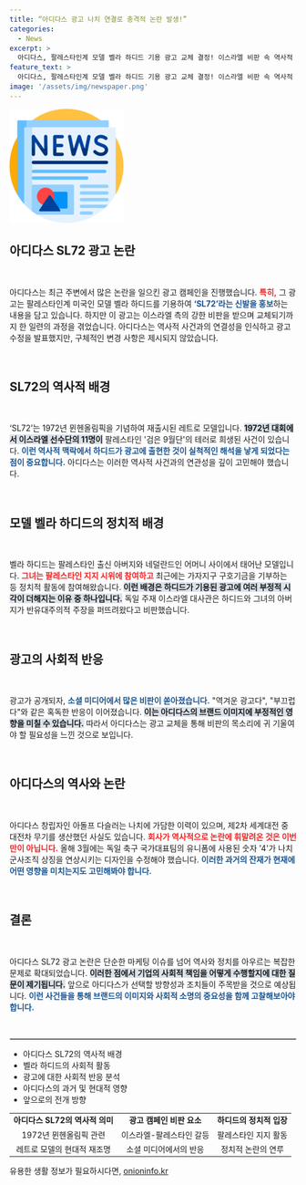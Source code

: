 ```yaml
---
title: “아디다스 광고 나치 연결로 충격적 논란 발생!”
categories:
  - News
excerpt: >
  아디다스, 팔레스타인계 모델 벨라 하디드 기용 광고 교체 결정! 이스라엘 비판 속 역사적 사건과 연결된 논란이 불거져. 과거와 현재의 갈등이 엿보이는 이 사태에 귀추가 주목된다.
feature_text: >
  아디다스, 팔레스타인계 모델 벨라 하디드 기용 광고 교체 결정! 이스라엘 비판 속 역사적 사건과 연결된 논란이 불거져. 과거와 현재의 갈등이 엿보이는 이 사태에 귀추가 주목된다.
image: '/assets/img/newspaper.png'
---
```


<p><img src="/assets/img/newspaper.png" alt="kimp 속보" /></p>

<h2 data-ke-size="size26">아디다스 SL72 광고 논란</h2>

<p data-ke-size="size16">&nbsp;</p>

<p>아디다스는 최근 주변에서 많은 논란을 일으킨 광고 캠페인을 진행했습니다. <b><span style="color: #ee2323;">특히,</span></b> 그 광고는 팔레스타인계 미국인 모델 벨라 하디드를 기용하여 <b><span style="color: #1a5490;">‘SL72’라는 신발을 홍보</span></b>하는 내용을 담고 있습니다. 하지만 이 광고는 이스라엘 측의 강한 비판을 받으며 교체되기까지 한 일련의 과정을 겪었습니다. 아디다스는 역사적 사건과의 연결성을 인식하고 광고 수정을 발표했지만, 구체적인 변경 사항은 제시되지 않았습니다. </p>

<p data-ke-size="size16">&nbsp;</p>

<h2 data-ke-size="size26">SL72의 역사적 배경</h2>

<p data-ke-size="size16">&nbsp;</p>

<p>‘SL72’는 1972년 뮌헨올림픽을 기념하여 재출시된 레트로 모델입니다. <b><span style="background-color: #21538527;">1972년 대회에서 이스라엘 선수단의 11명이</span></b> 팔레스타인 '검은 9월단'의 테러로 희생된 사건이 있습니다. <b><span style="color: #1a5490;">이런 역사적 맥락에서 하디드가 광고에 출현한 것이 실척적인 해석을 낳게 되었다는 점이 중요합니다.</span></b> 아디다스는 이러한 역사적 사건과의 연관성을 깊이 고민해야 했습니다. </p>

<p data-ke-size="size16">&nbsp;</p>

<h2 data-ke-size="size26">모델 벨라 하디드의 정치적 배경</h2>

<p data-ke-size="size16">&nbsp;</p>

<p>벨라 하디드는 팔레스타인 출신 아버지와 네덜란드인 어머니 사이에서 태어난 모델입니다. <b><span style="color: #ee2323;">그녀는 팔레스타인 지지 시위에 참여하고</span></b> 최근에는 가자지구 구호기금을 기부하는 등 정치적 활동에 참여해왔습니다. <b><span style="background-color: #21538527;">이런 배경은 하디드가 기용된 광고에 여러 부정적 시각이 더해지는 이유 중 하나입니다.</span></b> 독일 주재 이스라엘 대사관은 하디드와 그녀의 아버지가 반유대주의적 주장을 퍼뜨려왔다고 비판했습니다. </p>

<p data-ke-size="size16">&nbsp;</p>

<h2 data-ke-size="size26">광고의 사회적 반응</h2>

<p data-ke-size="size16">&nbsp;</p>

<p>광고가 공개되자, <b><span style="color: #1a5490;">소셜 미디어에서 많은 비판이 쏟아졌습니다.</span></b> "역겨운 광고다", "부끄럽다"와 같은 혹독한 반응이 이어졌습니다. <b><span style="background-color: #21538527;">이는 아디다스의 브랜드 이미지에 부정적인 영향을 미칠 수 있습니다.</span></b> 따라서 아디다스는 광고 교체을 통해 비판의 목소리에 귀 기울여야 할 필요성을 느낀 것으로 보입니다. </p>

<p data-ke-size="size16">&nbsp;</p>

<h2 data-ke-size="size26">아디다스의 역사와 논란</h2>

<p data-ke-size="size16">&nbsp;</p>

<p>아디다스 창립자인 아돌프 다슬러는 나치에 가담한 이력이 있으며, 제2차 세계대전 중 대전차 무기를 생산했던 사실도 있습니다. <b><span style="color: #ee2323;">회사가 역사적으로 논란에 휘말려온 것은 이번만이 아닙니다.</span></b> 올해 3월에는 독일 축구 국가대표팀의 유니폼에 사용된 숫자 '4'가 나치 군사조직 상징을 연상시키는 디자인을 수정해야 했습니다. <b><span style="color: #1a5490;">이러한 과거의 잔재가 현재에 어떤 영향을 미치는지도 고민해봐야 합니다.</span></b></p>

<p data-ke-size="size16">&nbsp;</p>

<h2 data-ke-size="size26">결론</h2>

<p data-ke-size="size16">&nbsp;</p>

<p>아디다스 SL72 광고 논란은 단순한 마케팅 이슈를 넘어 역사와 정치를 아우르는 복잡한 문제로 확대되었습니다. <b><span style="background-color: #21538527;">이러한 점에서 기업의 사회적 책임을 어떻게 수행할지에 대한 질문이 제기됩니다.</span></b> 앞으로 아디다스가 선택할 방향성과 조치들이 주목받을 것으로 예상됩니다. <b><span style="color: #1a5490;">이런 사건들을 통해 브랜드의 이미지와 사회적 소명의 중요성을 함께 고찰해보아야 합니다.</span></b></p>

<p data-ke-size="size16">&nbsp;</p>

<hr style="border: 1px solid #ccc;"/>

<ul>
<li>아디다스 SL72의 역사적 배경</li>
<li>벨라 하디드의 사회적 활동</li>
<li>광고에 대한 사회적 반응 분석</li>
<li>아디다스의 과거 및 현대적 영향</li>
<li>앞으로의 전개 방향</li>
</ul> 

<table style="width: 100%; border-collapse: collapse;">
<tr>
<td style="text-align: center; height: 17px;"><b>아디다스 SL72의 역사적 의미</b></td>
<td style="text-align: center; height: 17px;"><b>광고 캠페인 비판 요소</b></td>
<td style="text-align: center; height: 17px;"><b>하디드의 정치적 입장</b></td>
</tr>
<tr>
<td style="text-align: center; height: 17px;">1972년 뮌헨올림픽 관련</td>
<td style="text-align: center; height: 17px;">이스라엘-팔레스타인 갈등</td>
<td style="text-align: center; height: 17px;">팔레스타인 지지 활동</td>
</tr>
<tr>
<td style="text-align: center; height: 17px;">레트로 모델의 현대적 재조명</td>
<td style="text-align: center; height: 17px;">소셜 미디어에서의 반응</td>
<td style="text-align: center; height: 17px;">정치적 논란의 연루</td>
</tr>
</table>
유용한 생활 정보가 필요하시다면, <a href="https://onioninfo.kr" rel="dofollow">onioninfo.kr</a>



